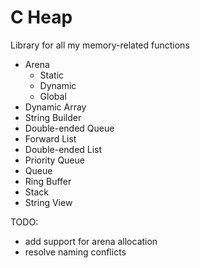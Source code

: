 # C Heap
Library for all my memory-related functions 

- Arena
  - Static
  - Dynamic
  - Global
- Dynamic Array
- String Builder
- Double-ended Queue
- Forward List 
- Double-ended List
- Priority Queue
- Queue
- Ring Buffer
- Stack
- String View

TODO: 
- add support for arena allocation
- resolve naming conflicts
